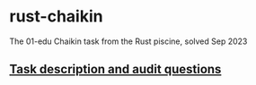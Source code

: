 # rust-chaikin

The 01-edu Chaikin task from the Rust piscine, solved Sep 2023

## [Task description and audit questions](https://github.com/01-edu/public/tree/master/subjects/chaikin)
